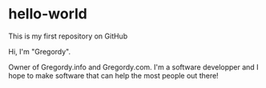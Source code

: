 # hello-world
This is my first repository on GitHub

Hi, I'm "Gregordy".

Owner of Gregordy.info and Gregordy.com.
I'm a software developper and I hope to make software that can help the most people out there!
